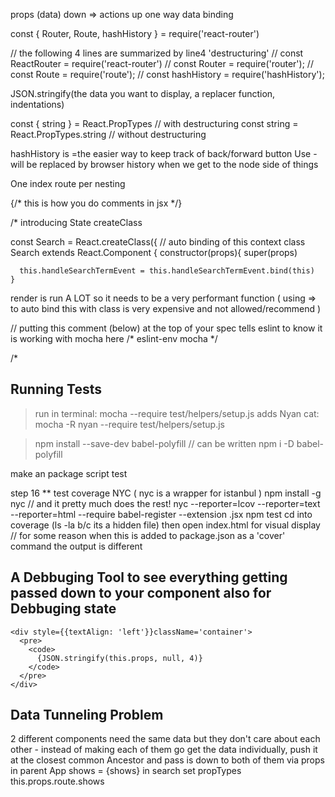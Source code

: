 props (data) down => actions up
one way data binding


const { Router, Route, hashHistory } = require('react-router')

// the following 4 lines are summarized by line4 'destructuring'
// const ReactRouter = require('react-router')
// const Router = require('router');
// const Route = require('route');
// const hashHistory = require('hashHistory');

JSON.stringify(the data you want to display, a replacer function, indentations)

const { string } = React.PropTypes // with destructuring
const string = React.PropTypes.string // without destructuring

hashHistory is =the easier way to keep track of back/forward button Use - will be replaced by browser history when we get to the node side of things

One index route per nesting

  {/* this is how you do comments in jsx */}   

/*
  introducing State
  createClass

  const Search = React.createClass({ // auto binding of this context
  class Search extends React.Component {
    constructor(props){
      super(props)

      this.handleSearchTermEvent = this.handleSearchTermEvent.bind(this)
    }


  render is run A LOT so it needs to be a very performant function
  ( using => to auto bind this with class is very expensive and not allowed/recommend )


  // putting this comment (below) at the top of your spec tells eslint to know it is working with mocha here
  /* eslint-env mocha */

/*
## Running Tests

> run in terminal:  mocha --require test/helpers/setup.js
> adds Nyan cat:  mocha -R nyan --require test/helpers/setup.js

>  npm install --save-dev babel-polyfill
// can be written
> npm i -D babel-polyfill

make an package script test

step 16
** test coverage NYC ( nyc is a wrapper for istanbul )
npm install -g nyc // and it pretty much does the rest!
nyc --reporter=lcov --reporter=text --reporter=html --require babel-register --extension .jsx npm test
cd into coverage (ls -la b/c its a hidden file) then open index.html for visual display
// for some reason when this is added to package.json as a 'cover' command the output is different

## A Debbuging Tool to see everything getting passed down to your component also for Debbuging state
```
<div style={{textAlign: 'left'}}className='container'>
  <pre>
    <code>
      {JSON.stringify(this.props, null, 4)}
    </code>
  </pre>
</div>
```

## Data Tunneling Problem
2 different components need the same data but they don't care about each other - instead of making each of them go get the data individually, push it at the closest common Ancestor and pass is down to both of them via props
in parent App shows = {shows}
in search
set propTypes
this.props.route.shows
